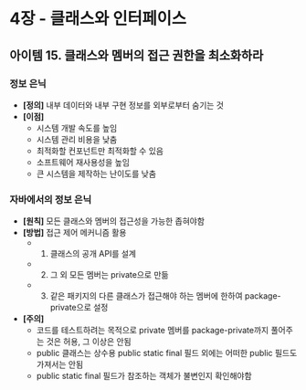 # 4장 - 클래스와 인터페이스

## 아이템 15. 클래스와 멤버의 접근 권한을 최소화하라
### 정보 은닉
- **[정의]** 내부 데이터와 내부 구현 정보를 외부로부터 숨기는 것
- **[이점]**
  - 시스템 개발 속도를 높임
  - 시스템 관리 비용을 낮춤
  - 최적화할 컨포넌트만 최적화할 수 있음
  - 소프트웨어 재사용성을 높임
  - 큰 시스템을 제작하는 난이도를 낮춤

### 자바에서의 정보 은닉
- **[원칙]** 모든 클래스와 멤버의 접근성을 가능한 좁혀야함
- **[방법]** 접근 제어 메커니즘 활용
  - 1. 클래스의 공개 API를 설계
  - 2. 그 외 모든 멤버는 private으로 만듦
  - 3. 같은 패키지의 다른 클래스가 접근해야 하는 멤버에 한하여 package-private으로 설정
- **[주의]**
  - 코드를 테스트하려는 목적으로 private 멤버를 package-private까지 풀어주는 것은 허용, 그 이상은 안됨
  - public 클래스는 상수용 public static final 필드 외에는 어떠한 public 필드도 가져서는 안됨
  - public static final 필드가 참조하는 객체가 불변인지 확인해야함